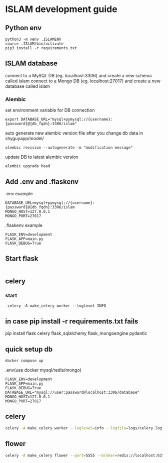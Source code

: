# ISLAM development guide

## Python env
```
python3 -m venv .ISLAMENV
source .ISLAM/bin/activate
pip3 install -r requirements.txt
```

## ISLAM database

connect to a MySQL DB (eg. localhost:3306) and create a new schema called islam
connect to a Mongo DB (eg. localhost:27017) and create a new database called islam

### Alembic
set environment variable for DB connection
```
export DATABASE_URL="mysql+pymysql://{username}:{password}@{db_fqdn}:3306/islam"
```

auto generate new alembic version file after you change db data in shyguyapp/model/
```
alembic revision --autogenerate -m "modification message"
```

update DB to latest alembic version
```
alembic upgrade head
```

## Add .env and .flaskenv

.env example
```
DATABASE_URL=mysql+pymysql://{username}:{password}@{db_fqdn}:3306/islam
MONGO_HOST=127.0.0.1
MONGO_PORT=27017
```

.flaskenv example
```
FLASK_ENV=development
FLASK_APP=main.py
FLASK_DEBUG=True
```


## Start flask
```

```


## celery

### start
```
 celery -A make_celery worker --loglevel INFO
```

## in case pip install -r requirements.txt fails
pip install flask celery flask_sqlalchemy flask_mongoengine pydantic


## quick setup db

```
docker compose up
```

.env(use docker mysql/redis/mongo)
```
FLASK_ENV=development
FLASK_APP=main.py
FLASK_DEBUG=True
DATABASE_URL="mysql://user:password@localhost:3306/database"
MONGO_HOST=127.0.0.1
MONGO_PORT=27017
```


## celery
```bash
celery -A make_celery worker --loglevel=info --logfile=logs/celery.log 
```

## flower
```bash
celery -A make_celery flower --port=5555 --broker=redis://localhost:6379
```